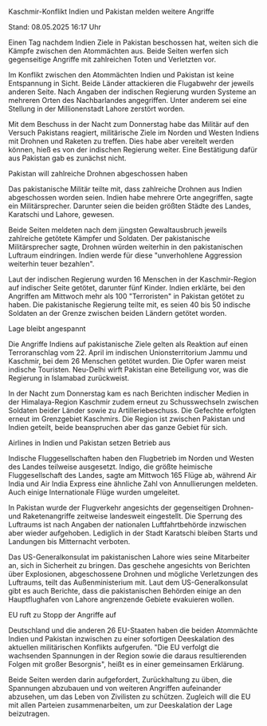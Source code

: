 
Kaschmir-Konflikt
Indien und Pakistan melden weitere Angriffe


Stand: 08.05.2025 16:17 Uhr


Einen Tag nachdem Indien Ziele in Pakistan beschossen hat, weiten sich die Kämpfe zwischen den Atommächten aus. Beide Seiten werfen sich gegenseitige Angriffe mit zahlreichen Toten und Verletzten vor.



Im Konflikt zwischen den Atommächten Indien und Pakistan ist keine Entspannung in Sicht. Beide Länder attackieren die Flugabwehr der jeweils anderen Seite. Nach Angaben der indischen Regierung wurden Systeme an mehreren Orten des Nachbarlandes angegriffen. Unter anderem sei eine Stellung in der Millionenstadt Lahore zerstört worden.


Mit dem Beschuss in der Nacht zum Donnerstag habe das Militär auf den Versuch Pakistans reagiert, militärische Ziele im Norden und Westen Indiens mit Drohnen und Raketen zu treffen. Dies habe aber vereitelt werden können, hieß es von der indischen Regierung weiter. Eine Bestätigung dafür aus Pakistan gab es zunächst nicht. 

Pakistan will zahlreiche Drohnen abgeschossen haben


Das pakistanische Militär teilte mit, dass zahlreiche Drohnen aus Indien abgeschossen worden seien. Indien habe mehrere Orte angegriffen, sagte ein Militärsprecher. Darunter seien die beiden größten Städte des Landes, Karatschi und Lahore, gewesen.


Beide Seiten meldeten nach dem jüngsten Gewaltausbruch jeweils zahlreiche getötete Kämpfer und Soldaten. Der pakistanische Militärsprecher sagte, Drohnen würden weiterhin in den pakistanischen Luftraum eindringen. Indien werde für diese "unverhohlene Aggression weiterhin teuer bezahlen".


Laut der indischen Regierung wurden 16 Menschen in der Kaschmir-Region auf indischer Seite getötet, darunter fünf Kinder. Indien erklärte, bei den Angriffen am Mittwoch mehr als 100 "Terroristen" in Pakistan getötet zu haben. Die pakistanische Regierung teilte mit, es seien 40 bis 50 indische Soldaten an der Grenze zwischen beiden Ländern getötet worden.

Lage bleibt angespannt


Die Angriffe Indiens auf pakistanische Ziele gelten als Reaktion auf einen Terroranschlag vom 22. April im indischen Unionsterritorium Jammu und Kaschmir, bei dem 26 Menschen getötet wurden. Die Opfer waren meist indische Touristen. Neu-Delhi wirft Pakistan eine Beteiligung vor, was die Regierung in Islamabad zurückweist.


In der Nacht zum Donnerstag kam es nach Berichten indischer Medien in der Himalaya-Region Kaschmir zudem erneut zu Schusswechseln zwischen Soldaten beider Länder sowie zu Artilleriebeschuss. Die Gefechte erfolgten erneut im Grenzgebiet Kaschmirs. Die Region ist zwischen Pakistan und Indien geteilt, beide beanspruchen aber das ganze Gebiet für sich.



Airlines in Indien und Pakistan setzen Betrieb aus


Indische Fluggesellschaften haben den Flugbetrieb im Norden und Westen des Landes teilweise ausgesetzt. Indigo, die größte heimische Fluggesellschaft des Landes, sagte am Mittwoch 165 Flüge ab, während Air India und Air India Express eine ähnliche Zahl von Annullierungen meldeten. Auch einige Internationale Flüge wurden umgeleitet.


In Pakistan wurde der Flugverkehr angesichts der gegenseitigen Drohnen- und Raketenangriffe zeitweise landesweit eingestellt. Die Sperrung des Luftraums ist nach Angaben der nationalen Luftfahrtbehörde inzwischen aber wieder aufgehoben. Lediglich in der Stadt Karatschi bleiben Starts und Landungen bis Mitternacht verboten.


Das US-Generalkonsulat im pakistanischen Lahore wies seine Mitarbeiter an, sich in Sicherheit zu bringen. Das geschehe angesichts von Berichten über Explosionen, abgeschossene Drohnen und mögliche Verletzungen des Luftraums, teilt das Außenministerium mit. Laut dem US-Generalkonsulat gibt es auch Berichte, dass die pakistanischen Behörden einige an den Hauptflughafen von Lahore angrenzende Gebiete evakuieren wollen.

EU ruft zu Stopp der Angriffe auf


Deutschland und die anderen 26 EU-Staaten haben die beiden Atommächte Indien und Pakistan inzwischen zu einer sofortigen Deeskalation des aktuellen militärischen Konflikts aufgerufen. "Die EU verfolgt die wachsenden Spannungen in der Region sowie die daraus resultierenden Folgen mit großer Besorgnis", heißt es in einer gemeinsamen Erklärung.


Beide Seiten werden darin aufgefordert, Zurückhaltung zu üben, die Spannungen abzubauen und von weiteren Angriffen aufeinander abzusehen, um das Leben von Zivilisten zu schützen. Zugleich will die EU mit allen Parteien zusammenarbeiten, um zur Deeskalation der Lage beizutragen.

